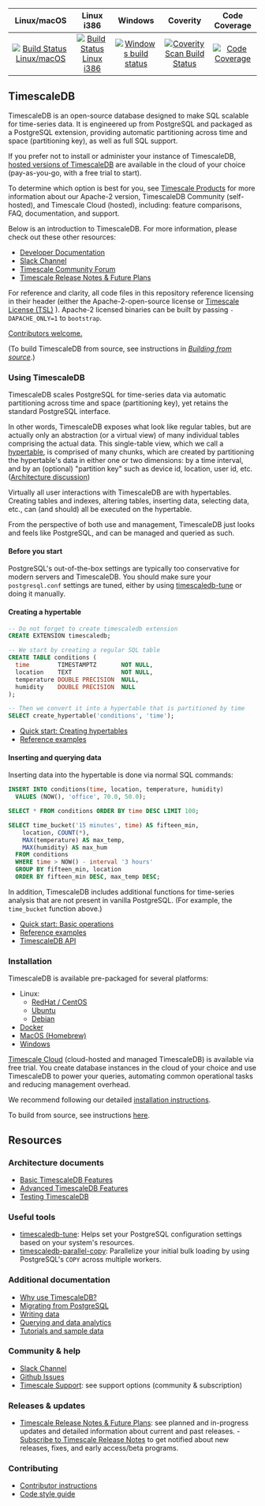 |Linux/macOS|Linux i386|Windows|Coverity|Code Coverage|
|:---:|:---:|:---:|:---:|:---:|
|[![Build Status Linux/macOS](https://github.com/timescale/timescaledb/workflows/Regression/badge.svg?event=schedule)](https://github.com/timescale/timescaledb/actions?query=workflow%3ARegression+branch%3Amain)|[![Build Status Linux i386](https://github.com/timescale/timescaledb/workflows/Regression%20Linux%20i386/badge.svg?branch=main&event=schedule)](https://github.com/timescale/timescaledb/actions?query=workflow%3A%22Regression+Linux+i386%22+branch%3Amain)|[![Windows build status](https://github.com/timescale/timescaledb/workflows/Regression%20Windows/badge.svg?branch=main&event=schedule)](https://github.com/timescale/timescaledb/actions?query=workflow%3A%22Regression+Windows%22+branch%3Amain)|[![Coverity Scan Build Status](https://scan.coverity.com/projects/timescale-timescaledb/badge.svg)](https://scan.coverity.com/projects/timescale-timescaledb)|[![Code Coverage](https://codecov.io/gh/timescale/timescaledb/branch/main/graphs/badge.svg?branch=main)](https://codecov.io/gh/timescale/timescaledb)


## TimescaleDB

TimescaleDB is an open-source database designed to make SQL scalable for
time-series data.  It is engineered up from PostgreSQL and packaged as a
PostgreSQL extension, providing automatic partitioning across time and space
(partitioning key), as well as full SQL support.

If you prefer not to install or administer your instance of TimescaleDB, 
[hosted versions of TimescaleDB](https://tsdb.co/GitHubTimescaleCloud) are 
available in the cloud of your choice (pay-as-you-go, with a free trial to start).

To determine which option is best for you, see [Timescale Products](https://tsdb.co/GitHubTimescaleProducts)
for more information about our Apache-2 version, TimescaleDB Community (self-hosted), and Timescale 
Cloud (hosted), including: feature comparisons, FAQ, documentation, and support.

Below is an introduction to TimescaleDB. For more information, please check out 
these other resources:
- [Developer Documentation](https://tsdb.co/GitHubTimescaleDocs)
- [Slack Channel](https://slack-login.timescale.com)
- [Timescale Community Forum](https://www.timescale.com/forum/)
- [Timescale Release Notes & Future Plans](https://tsdb.co/GitHubTimescaleReleaseNotes)

For reference and clarity, all code files in this repository reference
licensing in their header (either the Apache-2-open-source license
or [Timescale License (TSL)](https://github.com/timescale/timescaledb/blob/main/tsl/LICENSE-TIMESCALE)
). Apache-2 licensed binaries can be built by passing `-DAPACHE_ONLY=1` to `bootstrap`.

[Contributors welcome.](https://github.com/timescale/timescaledb/blob/main/CONTRIBUTING.md)

(To build TimescaleDB from source, see instructions in [_Building from source_](https://github.com/timescale/timescaledb/blob/main/docs/BuildSource.md).)

### Using TimescaleDB

TimescaleDB scales PostgreSQL for time-series data via automatic
partitioning across time and space (partitioning key), yet retains
the standard PostgreSQL interface.

In other words, TimescaleDB exposes what look like regular tables, but
are actually only an
abstraction (or a virtual view) of many individual tables comprising the
actual data. This single-table view, which we call a
[hypertable](https://tsdb.co/GitHubTimescaleHypertable),
is comprised of many chunks, which are created by partitioning
the hypertable's data in either one or two dimensions: by a time
interval, and by an (optional) "partition key" such as
device id, location, user id, etc. ([Architecture discussion](https://docs.timescale.com/timescaledb/latest/overview/core-concepts/))

Virtually all user interactions with TimescaleDB are with
hypertables. Creating tables and indexes, altering tables, inserting
data, selecting data, etc., can (and should) all be executed on the
hypertable.

From the perspective of both use and management, TimescaleDB just
looks and feels like PostgreSQL, and can be managed and queried as
such.

#### Before you start

PostgreSQL's out-of-the-box settings are typically too conservative for modern
servers and TimescaleDB. You should make sure your `postgresql.conf`
settings are tuned, either by using [timescaledb-tune](https://github.com/timescale/timescaledb-tune) 
or doing it manually.

#### Creating a hypertable

```sql
-- Do not forget to create timescaledb extension
CREATE EXTENSION timescaledb;

-- We start by creating a regular SQL table
CREATE TABLE conditions (
  time        TIMESTAMPTZ       NOT NULL,
  location    TEXT              NOT NULL,
  temperature DOUBLE PRECISION  NULL,
  humidity    DOUBLE PRECISION  NULL
);

-- Then we convert it into a hypertable that is partitioned by time
SELECT create_hypertable('conditions', 'time');
```

- [Quick start: Creating hypertables](https://tsdb.co/GitHubTimescaleCreateHypertables)
- [Reference examples](https://tsdb.co/GitHubTimescaleHypertableReference)

#### Inserting and querying data

Inserting data into the hypertable is done via normal SQL commands:

```sql
INSERT INTO conditions(time, location, temperature, humidity)
  VALUES (NOW(), 'office', 70.0, 50.0);

SELECT * FROM conditions ORDER BY time DESC LIMIT 100;

SELECT time_bucket('15 minutes', time) AS fifteen_min,
    location, COUNT(*),
    MAX(temperature) AS max_temp,
    MAX(humidity) AS max_hum
  FROM conditions
  WHERE time > NOW() - interval '3 hours'
  GROUP BY fifteen_min, location
  ORDER BY fifteen_min DESC, max_temp DESC;
```

In addition, TimescaleDB includes additional functions for time-series
analysis that are not present in vanilla PostgreSQL. (For example, the `time_bucket` function above.)

- [Quick start: Basic operations](https://tsdb.co/GitHubTimescaleBasicOperations)
- [Reference examples](https://tsdb.co/GitHubTimescaleWriteData)
- [TimescaleDB API](https://tsdb.co/GitHubTimescaleAPI)

### Installation

TimescaleDB is available pre-packaged for several platforms:

- Linux:
    - [RedHat / CentOS](https://tsdb.co/GitHubTimescaleRedHatCentOS)
    - [Ubuntu](https://tsdb.co/GitHubTimescaleUbuntu)
    - [Debian](https://tsdb.co/GitHubTimescaleDebian)
- [Docker](https://tsdb.co/GitHubTimescaleDocker)
- [MacOS (Homebrew)](https://tsdb.co/GitHubTimescaleMacOS)
- [Windows](https://tsdb.co/GitHubTimescaleWindows)

[Timescale Cloud](https://tsdb.co/GitHubTimescaleCloud)
(cloud-hosted and managed TimescaleDB) is available via free trial. You create database
instances in the cloud of your choice and use TimescaleDB to power your
queries, automating common operational tasks and reducing management overhead.

We recommend following our detailed [installation instructions](https://tsdb.co/GitHubTimescaleInstall).

To build from source, see instructions
[here](https://github.com/timescale/timescaledb/blob/main/docs/BuildSource.md).


## Resources

### Architecture documents

- [Basic TimescaleDB Features](tsl/README.md)
- [Advanced TimescaleDB Features](tsl/README.md)
- [Testing TimescaleDB](test/README.md)

### Useful tools

- [timescaledb-tune](https://github.com/timescale/timescaledb-tune): Helps
set your PostgreSQL configuration settings based on your system's resources.
- [timescaledb-parallel-copy](https://github.com/timescale/timescaledb-parallel-copy):
Parallelize your initial bulk loading by using PostgreSQL's `COPY` across
multiple workers.

### Additional documentation

- [Why use TimescaleDB?](https://tsdb.co/GitHubTimescaleIntro)
- [Migrating from PostgreSQL](https://tsdb.co/GitHubTimescalePostgresMigrate)
- [Writing data](https://tsdb.co/GitHubTimescaleWriteData)
- [Querying and data analytics](https://tsdb.co/GitHubTimescaleReadData)
- [Tutorials and sample data](https://tsdb.co/GitHubTimescaleTutorials)

### Community & help

- [Slack Channel](https://slack.timescale.com)
- [Github Issues](https://github.com/timescale/timescaledb/issues)
- [Timescale Support](https://tsdb.co/GitHubTimescaleSupport): see support options (community & subscription)

### Releases & updates

 - [Timescale Release Notes & Future Plans](https://tsdb.co/GitHubTimescaleReleaseNotes): see planned and
   in-progress updates and detailed information about current and past
   releases. - [Subscribe to Timescale Release
   Notes](https://tsdb.co/GitHubTimescaleGetReleaseNotes) to get
   notified about new releases, fixes, and early access/beta programs.

### Contributing

- [Contributor instructions](https://github.com/timescale/timescaledb/blob/main/CONTRIBUTING.md)
- [Code style guide](https://github.com/timescale/timescaledb/blob/main/docs/StyleGuide.md)

